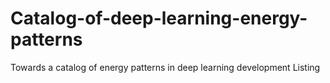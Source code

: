 # Catalog-of-deep-learning-energy-patterns
Towards a catalog of energy patterns in deep learning development
Listing